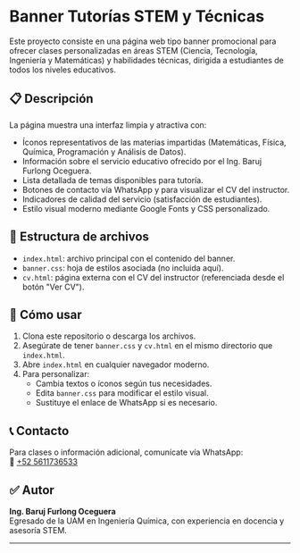 # Banner Tutorías STEM y Técnicas

Este proyecto consiste en una página web tipo banner promocional para ofrecer clases personalizadas en áreas STEM (Ciencia, Tecnología, Ingeniería y Matemáticas) y habilidades técnicas, dirigida a estudiantes de todos los niveles educativos.

## 📋 Descripción

La página muestra una interfaz limpia y atractiva con:

- Íconos representativos de las materias impartidas (Matemáticas, Física, Química, Programación y Análisis de Datos).
- Información sobre el servicio educativo ofrecido por el Ing. Baruj Furlong Oceguera.
- Lista detallada de temas disponibles para tutoría.
- Botones de contacto vía WhatsApp y para visualizar el CV del instructor.
- Indicadores de calidad del servicio (satisfacción de estudiantes).
- Estilo visual moderno mediante Google Fonts y CSS personalizado.

## 📂 Estructura de archivos

- `index.html`: archivo principal con el contenido del banner.
- `banner.css`: hoja de estilos asociada (no incluida aquí).
- `cv.html`: página externa con el CV del instructor (referenciada desde el botón "Ver CV").

## 🚀 Cómo usar

1. Clona este repositorio o descarga los archivos.
2. Asegúrate de tener `banner.css` y `cv.html` en el mismo directorio que `index.html`.
3. Abre `index.html` en cualquier navegador moderno.
4. Para personalizar:
   - Cambia textos o íconos según tus necesidades.
   - Edita `banner.css` para modificar el estilo visual.
   - Sustituye el enlace de WhatsApp si es necesario.

## 📞 Contacto

Para clases o información adicional, comunícate vía WhatsApp:  
📱 [+52 5611736533](https://wa.me/5215611736533)

## ✅ Autor

**Ing. Baruj Furlong Oceguera**  
Egresado de la UAM en Ingeniería Química, con experiencia en docencia y asesoría STEM.

---
